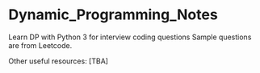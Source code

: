 # Dynamic_Programming_Notes
Learn DP with Python 3 for interview coding questions 
Sample questions are from Leetcode.

Other useful resources:
[TBA]
